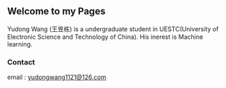 ## Welcome to my Pages

Yudong Wang (王昱栋) is a undergraduate student in UESTC(University of Electronic Science and Technology of China). His inerest is Machine learning.

### Contact

email : yudongwang1121@126.com
